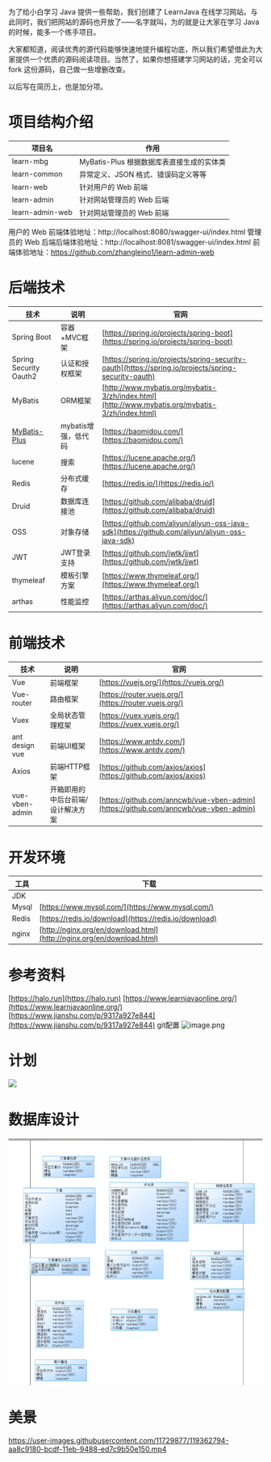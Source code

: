 为了给小白学习 Java 提供一些帮助，我们创建了 LearnJava 在线学习网站。与此同时，我们把网站的源码也开放了——名字就叫，为的就是让大家在学习 Java 的时候，能多一个练手项目。

大家都知道，阅读优秀的源代码能够快速地提升编程功底，所以我们希望借此为大家提供一个优质的源码阅读项目。当然了，如果你想搭建学习网站的话，完全可以 fork 这份源码，自己做一些增删改查。

以后写在简历上，也是加分项。

# 项目结构介绍


| 项目名 | 作用 | 
| --- | --- |
| learn-mbg | MyBatis-Plus 根据数据库表直接生成的实体类| 
| learn-common | 异常定义、JSON 格式、错误码定义等等 | 
| learn-web | 针对用户的 Web 前端 |  
| learn-admin | 针对网站管理员的 Web 后端 | 
| learn-admin-web | 针对网站管理员的 Web 前端 | 

用户的 Web 前端体验地址：http://localhost:8080/swagger-ui/index.html
管理员的 Web 后端后端体验地址：http://localhost:8081/swagger-ui/index.html
前端体验地址：https://github.com/zhangleino1/learn-admin-web



# 后端技术

| 技术 | 说明 | 官网 |
| --- | --- | --- |
| Spring Boot | 容器+MVC框架 | [https://spring.io/projects/spring-boot](https://spring.io/projects/spring-boot) |
| Spring Security Oauth2 | 认证和授权框架 | [https://spring.io/projects/spring-security-oauth](https://spring.io/projects/spring-security-oauth) |
| MyBatis | ORM框架 | [http://www.mybatis.org/mybatis-3/zh/index.html](http://www.mybatis.org/mybatis-3/zh/index.html) |
| [MyBatis-Plus](https://baomidou.com/) | mybatis增强，低代码 | [https://baomidou.com/](https://baomidou.com/) |
| lucene | 搜索 | [https://lucene.apache.org/](https://lucene.apache.org/) |
| Redis | 分布式缓存 | [https://redis.io/](https://redis.io/) |
| Druid | 数据库连接池 | [https://github.com/alibaba/druid](https://github.com/alibaba/druid) |
| OSS | 对象存储 | [https://github.com/aliyun/aliyun-oss-java-sdk](https://github.com/aliyun/aliyun-oss-java-sdk) |
| JWT | JWT登录支持 | [https://github.com/jwtk/jjwt](https://github.com/jwtk/jjwt) |
| thymeleaf | 模板引擎方案 | [https://www.thymeleaf.org/](https://www.thymeleaf.org/) |
| arthas |性能监控 | [https://arthas.aliyun.com/doc/](https://arthas.aliyun.com/doc/) |

# 前端技术
| 技术 | 说明 | 官网 |
| --- | --- | --- |
| Vue | 前端框架 | [https://vuejs.org/](https://vuejs.org/) |
| Vue-router | 路由框架 | [https://router.vuejs.org/](https://router.vuejs.org/) |
| Vuex | 全局状态管理框架 | [https://vuex.vuejs.org/](https://vuex.vuejs.org/) |
| ant design vue | 前端UI框架 | [https://www.antdv.com/](https://www.antdv.com/) |
| Axios | 前端HTTP框架 | [https://github.com/axios/axios](https://github.com/axios/axios) |
| vue-vben-admin | 开箱即用的中后台前端/设计解决方案 | [https://github.com/anncwb/vue-vben-admin](https://github.com/anncwb/vue-vben-admin) |



# 开发环境
| 工具 | 下载 |
| --- | --- |
| JDK |  |
| Mysql | [https://www.mysql.com/](https://www.mysql.com/) |
| Redis | [https://redis.io/download](https://redis.io/download) |
| nginx | [http://nginx.org/en/download.html](http://nginx.org/en/download.html) |


# 参考资料
[https://halo.run](https://halo.run)
[https://www.learnjavaonline.org/](https://www.learnjavaonline.org/)
[https://www.jianshu.com/p/9317a927e844](https://www.jianshu.com/p/9317a927e844) git配置
![image.png](https://cdn.nlark.com/yuque/0/2021/png/354158/1618128832822-2b27668a-a983-4dc8-8c1a-1001eb0a84e9.png#align=left&display=inline&height=23&margin=%5Bobject%20Object%5D&name=image.png&originHeight=46&originWidth=1046&size=42299&status=done&style=none&width=523)
# 计划
![](https://cdn.nlark.com/yuque/0/2021/jpeg/354158/1619537457787-191595e4-138e-4bad-901b-e2c57e76d5fc.jpeg)

# 数据库设计
![在这里插入图片描述](https://github.com/itwanger/JavaLearnSource/blob/main/doc/%E6%95%B0%E6%8D%AE%E5%BA%93.png)

# 美景
https://user-images.githubusercontent.com/11729877/119362794-aa8c9180-bcdf-11eb-9488-ed7c9b50e150.mp4

